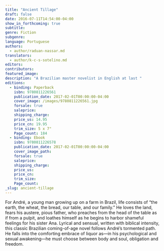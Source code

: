 ```yaml
---
title: "Ancient Tillage"
draft: false
date: 2016-07-11T14:54:00-04:00
show_in_forthcoming: true
subtitle:
genre: Fiction
subgenre:
language: Portuguese
authors:
  - author/raduan-nassar.md
translators:
  - author/k-c-s-sotelino.md
editors:
contributors:
featured_image:
description: "A Brazilian master novelist in English at last "
editions:
  - binding: Paperback
    isbn: 9780811226561
    publication_date: 2017-02-01T00:00:00-04:00
    cover_image: /images/9780811226561.jpg
    forsale: true
    saleprice:
    shipping_charge:
    price_us: 14.95
    price_cn: 19.95
    trim_size: 5 x 7"
    Page_count: 184
  - binding: Ebook
    isbn: 9780811226578
    publication_date: 2017-02-01T00:00:00-04:00
    cover_image_path:
    forsale: true
    saleprice:
    shipping_charge:
    price_us:
    price_cn:
    trim_size:
    Page_count:
_slug: ancient-tillage
---
```


For André, a young man growing up on a farm in Brazil, life consists of “the earth, the wheat, the bread, our table, and our family.” He loves the land, fears his austere, pious father, who preaches from the head of the table as if from a pulpit, and loathes himself as he begins to harbor shameful feelings for his sister Ana. Lyrical and sensual, written with biblical intensity, this classic Brazilian coming-of-age novel follows André’s tormented path. He falls into the comforting embrace of liquor as—in his psychological and sexual awakening—he must choose between body and soul, obligation and freedom.

